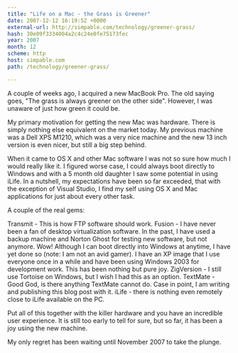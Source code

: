 ```yaml
---
title: "Life on a Mac - the Grass is Greener"
date: 2007-12-12 16:19:52 +0000
external-url: http://simpable.com/technology/greener-grass/
hash: 30e09f3334004a2c4c24e0fe75173fec
year: 2007
month: 12
scheme: http
host: simpable.com
path: /technology/greener-grass/

---
```


A couple of weeks ago, I acquired a new MacBook Pro. The old saying goes, "The grass is always greener on the other side". However, I was unaware of just how green it could be. 



My primary motivation for getting the new Mac was hardware. There is simply nothing else equivalent on the market today. My previous machine was a Dell XPS M1210, which was a very nice machine and the new 13 inch version is even nicer, but still a big step behind. 


When it came to OS X and other Mac software I was not so sure how much I would really like it. I figured worse case, I could always boot directly to Windows and with a 5 month old daughter I saw some potential in using iLife. In a nutshell, my expectations have been so far exceeded, that with the exception of Visual Studio, I find my self using OS X and Mac applications for just about every other task. 


A couple of the real gems:


Transmit - This is how FTP software should work.
Fusion - I have never been a fan of desktop virtualization software. In the past, I have used a backup machine and Norton Ghost for testing new software, but not anymore. Wow! Although I can boot directly into Windows at anytime, I have yet done so (note: I am not an avid gamer). I have an XP image that I use everyone once in a while and have been using Windows 2003 for development work. This has been nothing but pure joy. 
ZigVersion - I still use Tortoise on Windows, but I wish I had this as an option. 
TextMate - Good God, is there anything TextMate cannot do. Case in point, I am writing and publishing this blog post with it. 
iLife - there is nothing even remotely close to iLife available on the PC. 

Put all of this together with the killer hardware and you have an incredible user experience. It is still too early to tell for sure, but so far, it has been a joy using the new machine. 



My only regret has been waiting until November 2007 to take the plunge. 



